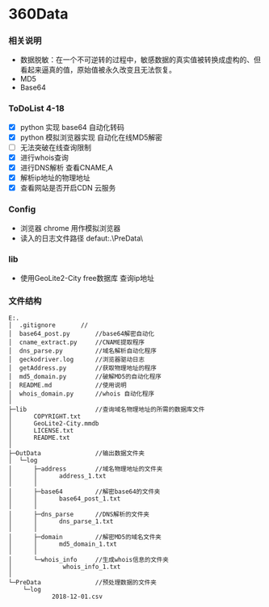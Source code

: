 # 360Data

### 相关说明

- 数据脱敏：在一个不可逆转的过程中，敏感数据的真实值被转换成虚构的、但看起来逼真的值，原始值被永久改变且无法恢复。
- MD5
- Base64

### ToDoList 4-18
- [x] python 实现 base64 自动化转码
- [x] python 模拟浏览器实现 自动化在线MD5解密
- [ ] 无法突破在线查询限制 
- [x] 进行whois查询
- [x] 进行DNS解析 查看CNAME,A
- [x] 解析ip地址的物理地址
- [x] 查看网站是否开启CDN 云服务

### Config
- 浏览器 chrome 用作模拟浏览器
- 读入的日志文件路径 defaut:.\\PreData\\

### lib
- 使用GeoLite2-City free数据库 查询ip地址

### 文件结构
```
E:.
│  .gitignore		//
│  base64_post.py 		//base64解密自动化
│  cname_extract.py 	//CNAME提取程序
│  dns_parse.py 		//域名解析自动化程序
│  geckodriver.log 		//浏览器驱动日志
│  getAddress.py 		//获取物理地址的程序
│  md5_domain.py 		//破解MD5的自动化程序
│  README.md  			//使用说明
│  whois_domain.py 		//whois 自动化程序
│
├─lib					//查询域名物理地址的所需的数据库文件
│      COPYRIGHT.txt
│      GeoLite2-City.mmdb
│      LICENSE.txt
│      README.txt
│
├─OutData				//输出数据文件夹
│  └─log
│      ├─address		//域名物理地址的文件夹
│      │      address_1.txt
│      │
│      ├─base64			//解密base64的文件夹
│      │      base64_post_1.txt
│      │
│      ├─dns_parse		//DNS解析的文件夹
│      │      dns_parse_1.txt
│      │
│      ├─domain			//解密MD5的域名文件夹
│      │      md5_domain_1.txt
│      │
│      └─whois_info		//生成whois信息的文件夹
│              whois_info_1.txt
│
└─PreData				//预处理数据的文件夹
    └─log
            2018-12-01.csv
```

